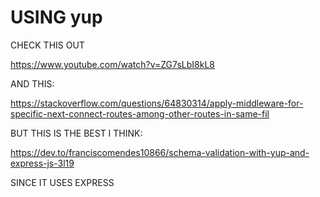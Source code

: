 # USING yup

CHECK THIS OUT

<https://www.youtube.com/watch?v=ZG7sLbI8kL8>

AND THIS:

<https://stackoverflow.com/questions/64830314/apply-middleware-for-specific-next-connect-routes-among-other-routes-in-same-fil>

BUT THIS IS THE BEST I THINK:

<https://dev.to/franciscomendes10866/schema-validation-with-yup-and-express-js-3l19>

SINCE IT USES EXPRESS
